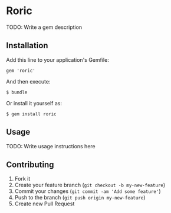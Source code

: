 # Roric

TODO: Write a gem description

## Installation

Add this line to your application's Gemfile:

    gem 'roric'

And then execute:

    $ bundle

Or install it yourself as:

    $ gem install roric

## Usage

TODO: Write usage instructions here

## Contributing

1. Fork it
2. Create your feature branch (`git checkout -b my-new-feature`)
3. Commit your changes (`git commit -am 'Add some feature'`)
4. Push to the branch (`git push origin my-new-feature`)
5. Create new Pull Request

